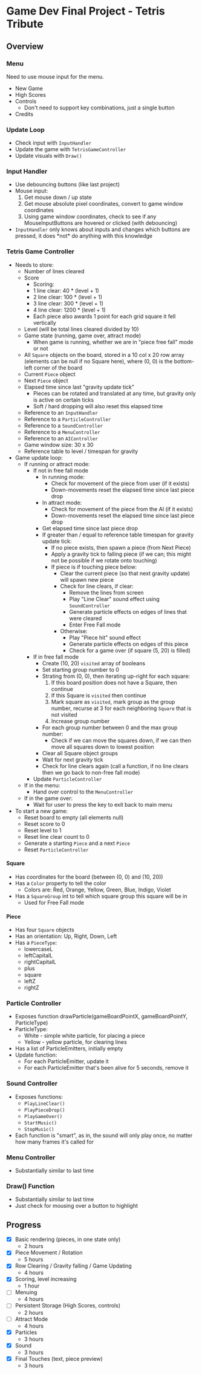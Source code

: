 # Game Dev Final Project - Tetris Tribute

## **Overview**
### **Menu**

Need to use mouse input for the menu.

* New Game
* High Scores
* Controls
    * Don't need to support key combinations, just a single button
* Credits

### **Update Loop**

* Check input with `InputHandler`
* Update the game with `TetrisGameController`
* Update visuals with `Draw()`

### **Input Handler**

* Use debouncing buttons (like last project)
* Mouse input:
    1. Get mouse down / up state
    2. Get mouse absolute pixel coordinates, convert to game window coordinates
    3. Using game window coordinates, check to see if any MouseInputButtons are hovered or clicked (with debouncing)
* `InputHandler` only knows about inputs and changes which buttons are pressed, it does \*not\* do anything with this knowledge
  
### **Tetris Game Controller**
* Needs to store:
  * Number of lines cleared
  * Score
    * Scoring: 
    * 1 line clear: 40 * (level + 1)
    * 2 line clear: 100 * (level + 1)
    * 3 line clear: 300 * (level + 1)
    * 4 line clear: 1200 * (level + 1)
    * Each piece also awards 1 point for each grid square it fell vertically
  * Level (will be total lines cleared divided by 10)
  * Game state (running, game over, attract mode)
    * When game is running, whether we are in "piece free fall" mode or not
  * All `Square` objects on the board, stored in a 10 col x 20 row array (elements can be null if no Square here), where (0, 0) is the bottom-left corner of the board
  * Current `Piece` object
  * Next `Piece` object
  * Elapsed time since last "gravity update tick"
    * Pieces can be rotated and translated at any time, but gravity only is active on certain ticks
    * Soft / hard dropping will also reset this elapsed time
  * Reference to an `InputHandler`
  * Reference to a `ParticleController`
  * Reference to a `SoundController`
  * Reference to a `MenuController`
  * Reference to an `AIController`
  * Game window size: 30 x 30
  * Reference table to level / timespan for gravity
* Game update loop:
  * If running or attract mode:
    * If not in free fall mode
      * In running mode:
        * Check for movement of the piece from user (if it exists)
        * Down-movements reset the elapsed time since last piece drop
      * In attract mode:
        * Check for movement of the piece from the AI (if it exists)
        * Down-movements reset the elapsed time since last piece drop
      * Get elapsed time since last piece drop
      * If greater than / equal to reference table timespan for gravity update tick:
        * If no piece exists, then spawn a piece (from Next Piece)
        * Apply a gravity tick to falling piece (if we can; this might not be possible if we rotate onto touching)
        * If piece is if touching piece below:
          * Clear the current piece (so that next gravity update) will spawn new piece
          * Check for line clears, if clear:
            * Remove the lines from screen
            * Play "Line Clear" sound effect using `SoundController`
            * Generate particle effects on edges of lines that were cleared
            * Enter Free Fall mode
          * Otherwise: 
            * Play "Piece hit" sound effect
            * Generate particle effects on edges of this piece
            * Check for a game over (if square (5, 20) is filled)
    * If in free fall mode
      * Create (10, 20) `visited` array of booleans
      * Set starting group number to 0
      * Strating from (0, 0), then iterating up-right for each square:
        1. If this board position does not have a Square, then continue
        2. If this Square is `visited` then continue
        3. Mark square as `visited`, mark group as the group number, recurse at 3 for each neighboring `Square` that is not visited
        4. Increase group number
      * For each group number between 0 and the max group number:
        * Check if we can move the squares down, if we can then move all squares down to lowest position
      * Clear all Square object groups
      * Wait for next gravity tick
      * Check for line clears again (call a function, if no line clears then we go back to non-free fall mode)
    * Update `ParticleController`
  * If in the menu:
    * Hand over control to the `MenuController`
  * If in the game over: 
    * Wait for user to press the key to exit back to main menu
* To start a new game:
  * Reset board to empty (all elements null)
  * Reset score to 0
  * Reset level to 1
  * Reset line clear count to 0
  * Generate a starting `Piece` and a next `Piece`
  * Reset `ParticleController`
  
#### **Square**

* Has coordinates for the board (between (0, 0) and (10, 20))
* Has a `Color` property to tell the color
  * Colors are: Red, Orange, Yellow, Green, Blue, Indigo, Violet
* Has a `SquareGroup` int to tell which square group this square will be in
  * Used for Free Fall mode
  
#### **Piece**

* Has four `Square` objects
* Has an orientation: Up, Right, Down, Left
* Has a `PieceType`: 
  * lowercaseL
  * leftCapitalL
  * rightCapitalL
  * plus
  * square
  * leftZ
  * rightZ

### **Particle Controller**
* Exposes function drawParticle(gameBoardPointX, gameBoardPointY, ParticleType)
* ParticleType:
  * White - simple white particle, for placing a piece
  * Yellow - yellow particle, for clearing lines
* Has a list of ParticleEmitters, initially empty
* Update function:
  * For each ParticleEmitter, update it
  * For each ParticleEmitter that's been alive for 5 seconds, remove it

### **Sound Controller**
* Exposes functions:
  * `PlayLineClear()`
  * `PlayPieceDrop()`
  * `PlayGameOver()`
  * `StartMusic()`
  * `StopMusic()`
* Each function is "smart", as in, the sound will only play once, no matter how many frames it's called for

### **Menu Controller**
* Substantially similar to last time

### **Draw() Function**
* Substantially similar to last time
* Just check for mousing over a button to highlight

## **Progress**

- [x] Basic rendering (pieces, in one state only)
    - 2 hours
- [x] Piece Movement / Rotation
    - 5 hours
- [x] Row Clearing / Gravity falling / Game Updating
    - 4 hours
- [x] Scoring, level increasing
    - 1 hour
- [ ] Menuing
    - 4 hours
- [ ] Persistent Storage (High Scores, controls)
    - 2 hours
- [ ] Attract Mode
    - 4 hours
- [x] Particles
    - 3 hours
- [x] Sound
    - 3 hours
- [x] Final Touches (text, piece preview)
    - 3 hours